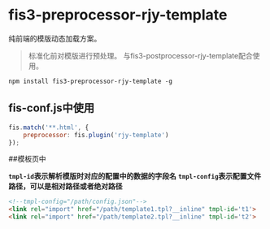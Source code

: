 # fis3-preprocessor-rjy-template

纯前端的模版动态加载方案。

>标准化前对模版进行预处理。
>与fis3-postprocessor-rjy-template配合使用。

```script
npm install fis3-preprocessor-rjy-template -g
````

## fis-conf.js中使用

```javascript
fis.match('**.html', {
    preprocessor: fis.plugin('rjy-template')
});
```

##模板页中

**`tmpl-id`表示解析模版时对应的配置中的数据的字段名**
**`tmpl-config`表示配置文件路径，可以是相对路径或者绝对路径**

```html
<!--tmpl-config="/path/config.json"-->
<link rel="import" href="/path/template1.tpl?__inline" tmpl-id='t1'>
<link rel="import" href="/path/template2.tpl?__inline" tmpl-id='t2'>
```

